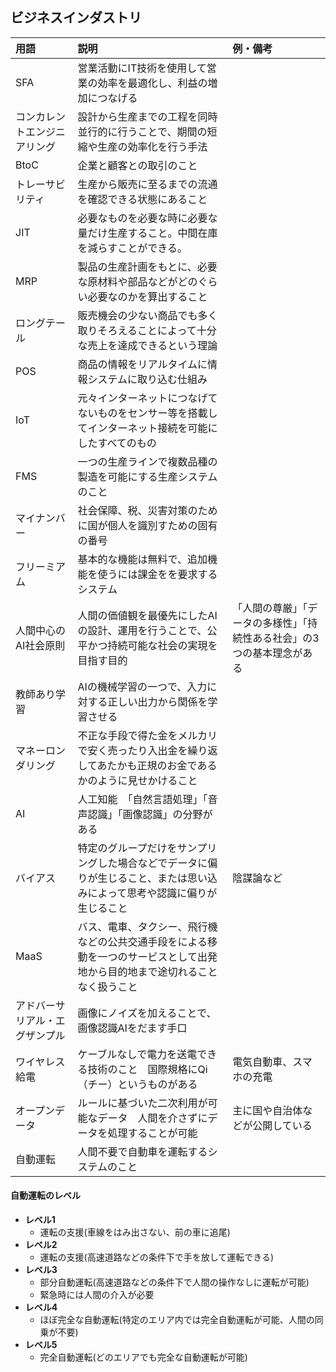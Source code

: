## ビジネスインダストリ
用語 | 説明 | 例・備考
:- | :- | :-
SFA | 営業活動にIT技術を使用して営業の効率を最適化し、利益の増加につなげる
コンカレントエンジニアリング | 設計から生産までの工程を同時並行的に行うことで、期間の短縮や生産の効率化を行う手法
BtoC | 企業と顧客との取引のこと
トレーサビリティ | 生産から販売に至るまでの流通を確認できる状態にあること
JIT | 必要なものを必要な時に必要な量だけ生産すること。中間在庫を減らすことができる。
MRP | 製品の生産計画をもとに、必要な原材料や部品などがどのぐらい必要なのかを算出すること
ロングテール | 販売機会の少ない商品でも多く取りそろえることによって十分な売上を達成できるという理論
POS | 商品の情報をリアルタイムに情報システムに取り込む仕組み
IoT | 元々インターネットにつなげてないものをセンサー等を搭載してインターネット接続を可能にしたすべてのもの
FMS | 一つの生産ラインで複数品種の製造を可能にする生産システムのこと
マイナンバー | 社会保障、税、災害対策のために国が個人を識別すための固有の番号
フリーミアム | 基本的な機能は無料で、追加機能を使うには課金をを要求するシステム
人間中心のAI社会原則 | 人間の価値観を最優先にしたAIの設計、運用を行うことで、公平かつ持続可能な社会の実現を目指す目的 | 「人間の尊厳」「データの多様性」「持続性ある社会」の3つの基本理念がある
教師あり学習 | AIの機械学習の一つで、入力に対する正しい出力から関係を学習させる
マネーロンダリング | 不正な手段で得た金をメルカリで安く売ったり入出金を繰り返してあたかも正規のお金であるかのように見せかけること
AI | 人工知能　「自然言語処理」「音声認識」「画像認識」の分野がある
バイアス | 特定のグループだけをサンプリングした場合などでデータに偏りが生じること、または思い込みによって思考や認識に偏りが生じること | 陰謀論など
MaaS | バス、電車、タクシー、飛行機などの公共交通手段をによる移動を一つのサービスとして出発地から目的地まで途切れることなく扱うこと
アドバーサリアル・エグザンプル | 画像にノイズを加えることで、画像認識AIをだます手口
ワイヤレス給電 | ケーブルなしで電力を送電できる技術のこと　国際規格にQi（チー）というものがある | 電気自動車、スマホの充電
オープンデータ | ルールに基づいた二次利用が可能なデータ　人間を介さずにデータを処理することが可能 | 主に国や自治体などが公開している
自動運転 | 人間不要で自動車を運転するシステムのこと

#### 自動運転のレベル
- **レベル1**
  - 運転の支援(車線をはみ出さない、前の車に追尾)
- **レベル2**
  - 運転の支援(高速道路などの条件下で手を放して運転できる)
- **レベル3**
  - 部分自動運転(高速道路などの条件下で人間の操作なしに運転が可能)
  - 緊急時には人間の介入が必要
- **レベル4**
  - ほぼ完全な自動運転(特定のエリア内では完全自動運転が可能、人間の同乗が不要)
- **レベル5**
  - 完全自動運転(どのエリアでも完全な自動運転が可能)